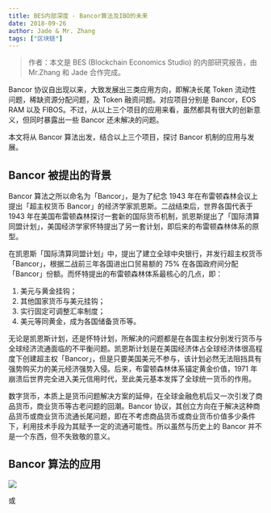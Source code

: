 ```yaml
---
title: BES内部深度 - Bancor算法及IBO的未来
date: 2018-09-26
author: Jade & Mr. Zhang
tags: ["区块链"]
---
```


>  作者：本文是 BES (Blockchain Economics Studio) 的内部研究报告，由 Mr.Zhang 和 Jade 合作完成。

Bancor 协议自出现以来，大致发展出三类应用方向，即解决长尾 Token 流动性问题，稀缺资源分配问题，及 Token 融资问题。对应项目分别是 Bancor，EOS RAM 以及 FIBOS。不过，从以上三个项目的应用来看，虽然都具有很大的创新意义，但同时暴露出一些 Bancor 还未解决的问题。

本文将从 Bancor 算法出发，结合以上三个项目，探讨 Bancor 机制的应用与发展。

## Bancor 被提出的背景

Bancor 算法之所以命名为「Bancor」，是为了纪念 1943 年在布雷顿森林会议上提出「超主权货币 Bancor」的经济学家凯恩斯。二战结束后，世界各国代表于 1943 年在美国布雷顿森林探讨一套新的国际货币机制，凯恩斯提出了「国际清算同盟计划」，美国经济学家怀特提出了另一套计划，即后来的布雷顿森林体系的原型。

在凯恩斯「国际清算同盟计划」中，提出了建立全球中央银行，并发行超主权货币「Bancor」，根据二战前三年各国进出口贸易额的 75% 在各国政府间分配「Bancor」份额。而怀特提出的布雷顿森林体系最核心的几点，即：
1. 美元与黄金挂钩；
2. 其他国家货币与美元挂钩；
3. 实行固定可调整汇率制度；
4. 美元等同黄金，成为各国储备货币等。

无论是凯恩斯计划，还是怀特计划，所解决的问题都是在各国主权分别发行货币与全球经济流通面临的不平衡问题。凯恩斯计划是在美国经济体占全球经济体很高程度下创建超主权「Bancor」，但是只要美国美元不参与，该计划必然无法阻挡具有强势购买力的美元经济强势入侵。后来，布雷顿森林体系锚定黄金价值，1971 年崩溃后世界完全进入美元信用时代，至此美元基本发挥了全球统一货币的作用。

数字货币，本质上是货币问题解决方案的延伸，在全球金融危机后又一次引发了商品货币，商业货币等古老问题的回潮。Bancor 协议，其创立方向在于解决这种商品货币或商业货币流通长尾问题，即在不考虑商品货币或商业货币价值多少条件下，利用技术手段为其赋予一定的流通可能性。所以虽然与历史上的 Bancor 并不是一个东西，但不失致敬的意义。

## Bancor 算法的应用

![](https://cosmosrepair-1257028016.cos.ap-beijing.myqcloud.com/2019-07-02-640%20-5-.png)

或

